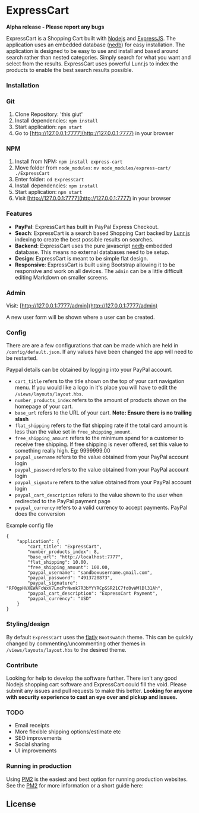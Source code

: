 # ExpressCart

**Alpha release - Please report any bugs**

ExpressCart is a Shopping Cart built with [Nodejs](https://nodejs.org/) and [ExpressJS](http://expressjs.com/). The application uses an embedded database ([nedb](https://github.com/louischatriot/nedb)) for easy installation.
The application is designed to be easy to use and install and based around search rather than nested categories. Simply search for what you want and select from the results. ExpressCart uses powerful Lunr.js to index the products to enable the best search results possible.
### Installation

### Git

1. Clone Repository: 'this giut'
2. Install dependencies: `npm install`
3. Start application: `npm start`
4. Go to  [http://127.0.0.1:7777](http://127.0.0.1:7777) in your browser

### NPM
1. Install from NPM: `npm install express-cart`
2. Move folder from `node_modules`: `mv node_modules/express-cart/ ./ExpressCart`
3. Enter folder: `cd ExpressCart`
4. Install dependencies: `npm install`
5. Start application: `npm start`
6. Visit [http://127.0.0.1:7777](http://127.0.0.1:7777) in your browser

### Features

- **PayPal**: ExpressCart has built in PayPal Express Checkout.
- **Seach**: ExpressCart is a search based Shopping Cart backed by [Lunr.js](https://github.com/olivernn/lunr.js/) indexing to create the best possible results on searches. 
- **Backend**: ExpressCart uses the pure javascript [nedb](https://github.com/louischatriot/nedb) embedded database. This means no external databases need to be setup.
- **Design**: ExpressCart is meant to be simple flat design. 
- **Responsive**: ExpressCart is built using Bootstrap allowing it to be responsive and work on all devices. The `admin` can be a little difficult editing Markdown on smaller screens.

### Admin

Visit: [http://127.0.0.1:7777/admin](http://127.0.0.1:7777/admin) 

A new user form will be shown where a user can be created.

### Config

There are are a few configurations that can be made which are held in `/config/default.json`. If any values have been changed the app will need to be restarted.

Paypal details can be obtained by logging into your PayPal account.

- `cart_title` refers to the title shown on  the top of your cart navigation menu. If you would like a logo in it's place you will have to edit the `/views/layouts/layout.hbs`.
- `number_products_index` refers to the amount of products shown on the homepage of your cart.
- `base_url` refers to the URL of your cart. **Note: Ensure there is no trailing slash**
- `flat_shipping` refers to the flat shipping rate if the total card amount is less than the value set in `free_shipping_amount`.
- `free_shipping_amount` refers to the minimum spend for a customer to receive free shipping. If free shipping is never offered, set this value to something really high. Eg: 9999999.00
- `paypal_username` refers to the value obtained from your PayPal account login
- `paypal_password` refers to the value obtained from your PayPal account login
- `paypal_signature` refers to the value obtained from your PayPal account login
- `paypal_cart_description` refers to the value shown to the user when redirected to the PayPal payment page
- `paypal_currency` refers to a valid currency to accept payments. PayPal does the conversion

Example config file
```
{
    "application": {
        "cart_title": "ExpressCart",
        "number_products_index": 8,
        "base_url": "http://localhost:7777",
        "flat_shipping": 10.00,
        "free_shipping_amount": 100.00,
        "paypal_username": "sandboxusername.gmail.com",
        "paypal_password": "4913720873",
        "paypal_signature": "RF0gpHVXEWAFcWxV7LmcPrNwnk7R3bYYYRCpSSR21C7fd0vWMlDl31Ah",
        "paypal_cart_description": "ExpressCart Payment",
        "paypal_currency": "USD"
    }
}
```

### Styling/design

By default `ExpressCart` uses the [flatly](https://bootswatch.com/flatly/) `Bootswatch` theme. This can be quickly changed by commenting/uncommenting other themes in `/views/layouts/layout.hbs` to the desired theme. 

### Contribute
Looking for help to develop the software further. There isn't any good Nodejs shopping cart software and ExpressCart could fill the void. Please submit any issues and pull requests to make this better. **Looking for anyone with security experience to cast an eye over and pickup and issues.**

### TODO

- Email receipts
- More flexible shipping options/estimate etc
- SEO improvements
- Social sharing
- UI improvements

### Running in production

Using [PM2](https://github.com/Unitech/pm2) is the easiest and best option for running production websites.
See the [PM2](https://github.com/Unitech/pm2) for more information or a short guide here: 

## License
